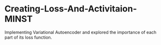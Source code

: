 # Creating-Loss-And-Activitaion-MINST
Implementing Variational Autoencoder and explored the importance of each part of its loss function.
